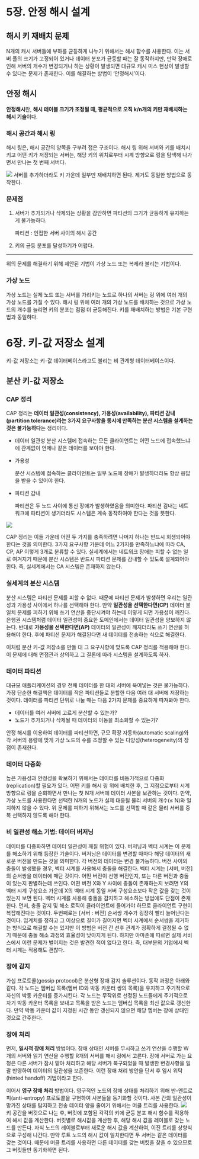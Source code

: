 # 5장. 안정 해시 설계

## 해시 키 재배치 문제

N개의 캐시 서버들에 부하를 균등하게 나누기 위해서는 해시 함수를 사용한다. 이는 서버 풀의 크기가 고정되어 있거나 데이터 분포가 균등할 때는 잘 동작하지만, 만약 장애로 인해 서버의 개수가 변경되거나 하는 상황이 발생되면 대규모 캐시 미스 현상이 발생할 수 있다는 문제가 존재한다. 이를 해결하는 방법이 ‘안정해시’이다.

## 안정 해시
**안정해시**란, **해시 테이블 크기가 조정될 때, 평균적으로 오직 k/n개의 키만 재배치하는 해시 기술**이다.


### 해시 공간과 해시 링

해시 링은, 해시 공간의 양쪽을 구부려 접은 구조이다. 해시 링 위해 서버와 키를 배치시키고 어떤 키가 저장되는 서버는, 해당 키의 위치로부터 시계 방향으로 링을 탐색해 나가면서 만나는 첫 번째 서버다.  

![](https://velog.velcdn.com/images/yeoni_/post/b7de75d3-083a-42c5-b6ac-a632f6a50e40/image.png)
서버를 추가하더라도 키 가운데 일부만 재배치하면 된다. 제거도 동일한 방법으로 동작한다.

### 문제점

1. 서버가 추가되거나 삭제되는 상황을 감안하면 파티션의 크기가 균등하게 유지하는 게 불가능하다.
    
    파티션 : 인접한 서버 사이의 해시 공간
    
2. 키의 균등 분포를 달성하기가 어렵다.

---

위의 문제를 해결하기 위해 제안된 기법이 가상 노드 또는 복제라 불리는 기법이다.

### 가상 노드

가상 노드는 실제 노드 또는 서버를 가리키는 노드로 하나의 서버는 링 위에 여러 개의 가상 노드를 가질 수 있다. 해시 링 위에 여러 개의 가상 노드를 배치하는 것으로 가상 노드의 개수를 늘리면 키의 분포는 점점 더 균등해진다. 키를 재배치하는 방법은 기본 구현법과 동일하다.

# 6장. 키-값 저장소 설계

키-값 저장소는 키-값 데이터베이스라고도 불리는 비 관계형 데이터베이스이다.

## 분산 키-값 저장소

### CAP 정리

CAP 정리는 **데이터 일관성(consistency), 가용성(availability), 파티션 감내(partition tolerance)라는 3가지 요구사항을 동시에 만족하는 분산 시스템을 설계하는 것은 불가능하다**는 정리이다.

- 데이터 일관성
분산 시스템에 접속하는 모든 클라이언트는 어떤 노드에 접속했느냐에 관계없이 언제나 같은 데이터를 보아야 한다.
- 가용성
    
    분산 시스템에 접속하는 클라이언트는 일부 노드에 장애가 발생하더라도 항상 응답을 받을 수 있어야 한다.
    
- 파티션 감내
    
    파티션은 두 노드 사이에 통신 장애가 발생하였음을 의미한다. 파티션 감내는 네트워크에 파티션이 생기더라도 시스템은 계속 동작하여야 한다는 것을 뜻한다.
    

![](https://velog.velcdn.com/images/yeoni_/post/c993c4c6-3b8b-48d9-bb5c-44135c9f959e/image.png)

CAP 정리는 이들 가운데 어떤 두 가지를 충족하려면 나머지 하나는 반드시 희생되어야 한다는 것을 의미한다. 3가지 요구사항 가운데 어느 2가지를 만족하느냐에 따라 CA, CP, AP 이렇게 3개로 분류할 수 있다. 실세계에서는 네트워크 장애는 피할 수 없는 일로 여겨지기 때문에 분산 시스템은 반드시 파티션 문제를 감내할 수 있도록 설계되어야 한다. 즉, 실세계에서는 CA 시스템은 존재하지 않는다.

### 실세계의 분산 시스템

분산 시스템은 파티션 문제를 피할 수 없다. 때문에 파티션 문제가 발생하면 우리는 일관성과 가용성 사이에서 하나를 선택해야 한다. 
만약 **일관성을 선택한다면(CP)** 데이터 불일치 문제를 피하기 위해 쓰기 연산을 중단시켜야 하는데 이렇게 되면 가용성이 깨진다. 은행권 시스템처럼 데이터 일관성이 중요한 도메인에서는 데이터 일관성을 양보하지 않는다. 
반대로 **가용성을 선택한다면(AP)** 데이터의 일관성이 깨지더라도 쓰기 연산을 허용해야 한다. 후에 파티션 문제가 해결된다면 새 데이터를 전송하는 식으로 해결한다.

이처럼 분산 키-값 저장소를 만들 대 그 요구사항에 맞도록 CAP 정리를 적용해야 한다. 이 문제에 대해 면접관과 상의하고 그 결론에 따라 시스템을 설계하도록 하자.

### 데이터 파티션

대규모 애플리케이션의 경우 전체 데이터를 한 대의 서버에 욱여넣는 것은 불가능하다. 가장 단순한 해결책은 데이터를 작은 파티션들로 분할한 다음 여러 대 서버에 저장하는 것이다. 데이터를 파티션 단위로 나눌 때는 다음 2가지 문제를 중요하게 따져봐야 한다.

- 데이터를 여러 서버에 고르게 분산할 수 있는가?
- 노드가 추가되거나 삭제될 때 데이터의 이동을 최소화할 수 있는가?

안정 해시를 이용하여 데이터를 파티션하면, 규모 확장 자동화(automatic scaling)와 각 서버의 용량에 맞게 가상 노드의 수를 조정할 수 있는 다양성(heterogeneity)의 장점이 존재한다.

### 데이터 다중화

높은 가용성과 안정성을 확보하기 위해서는 데이터를 비동기적으로 다중화(replication)할 필요가 있다. 어떤 키를 해시 링 위에 배치한 후, 그 지점으로부터 시계 방향으로 링을 순회하면서 만나는 첫 N개 서버에 데이터 사본을 보관하는 것이다. 만약, 가상 노드를 사용한다면 선택한 N개의 노드가 실제 대응될 물리 서버의 개수(≤ N)와 일치하지 않을 수 있다.  위 문제를 피하기 위해서는 노드를 선택할 때 같은 물리 서버를 중복 선택하지 않도록 해야 한다.

### 비 일관성 해소 기법: 데이터 버저닝

데이터를 다중화하면 데이터 일관성이 깨질 위험이 있다. 버저닝과 벡터 시계는 이 문제를 해소하기 위해 등장한 기술이다.
버저닝은 데이터를 변경할 때마다 해당 데이터의 새로운 버전을 만드는 것을 의미한다. 각 버전의 데이터는 변경 불가능하다. 버전 사이의 충돌이 발생했을 경우, 벡터 시계를 사용해서 충돌을 해결한다. 벡터 시계는 [서버, 버전]의 순서쌍을 데이터에 매단 것이다. 어떤 버전이 선행 버전인지, 또는 다른 버전과 충돌이 있는지 판별하는데 쓰인다. 어떤 버전 X와 Y 사이에 충돌이 존재하는지 보려면 Y의 벡터 시계 구성요소 가운데 X의 벡터 시계 동일 서버 구성요소보다 작은 값을 갖는 것이 있는지 보면 된다. 
벡터 시계를 사용해 충돌을 감지하고 해소하는 방법에도 단점이 존재한다. 먼저, 충돌 감지 및 해소 로직이 클라이언트에 들어가야 하므로 클라이언트 구현이 복잡해진다는 것이다. 두번째로는 [서버 : 버전] 순서쌍 개수가 굉장히 빨리 늘어난다는 것이다. 임계치를 정하고 그 이상으로 길이가 길어지면 벡터 시계에서 순서쌍을 제거하는 방식으로 해결할 수는 있지만 이 방법은 버전 간 선후 관계가 정확하게 결정될 수 없기 때문에 충돌 해소 과정의 효율성이 낮아지게 된다. 하지만 아마존에 따르면 실제 서비스에서 이런 문제가 벌어지는 것은 발견한 적이 없다고 한다. 즉, 대부분의 기업에서 벡터 시계는 적용해도 괜찮다. 

### 장애 감지

가십 프로토콜(gossip protocol)은 분산형 장애 감지 솔루션이다. 동작 과정은 아래와 같다.
각 노드는 멤버십 목록(멤버 ID와 박동 카운터 쌍의 목록)을 유지하고 주기적으로 자신의 박동 카운터를 증가시킨다. 각 노드는 무작위로 선정된 노드들에게 주기적으로 자기 박동 카운터 목록을 보내고 목록을 받은 노드는 멤버십 목록을 최신 값으로 갱신한다. 만약 박동 카운터 값이 지정된 시간 동안 갱신되지 않으면 해당 멤버는 장애 상태인 것으로 간주한다.

### 장애 처리

먼저, **일시적 장애 처리** 방법이다.
장애 상태인 서버를 무시하고 쓰기 연산을 수행할 W개의 서버와 읽기 연산을 수행할 R개의 서버를 해시 링에서 고른다. 장애 서버로 가는 요청은 다른 서버가 잠시 맡아 처리하고 해당 서버가 복구되었을 때 발생한 변경사항을 일괄 반영하여 데이터의 일관성을 보존한다. 이런 장애 처리 방안을 단서 후 임시 위탁(hinted handoff) 기법이라고 한다.

이어서 **영구 장애 처리** 방법이다.
영구적인 노드의 장애 상태를 처리하기 위해 반-엔트로피(anti-entropy) 프로토콜을 구현하여 사본들을 동기화할 것이다. 사본 간의 일관성이 망가진 상태를 탐지하고 전송 데이터 양을 줄이기 위해서는 머클 트리를 사용한다. 
![](https://velog.velcdn.com/images/yeoni_/post/bf660b28-4840-4b10-9071-90a2247b7596/image.png)
키 공간을 버킷으로 나눈 후, 버킷에 포함된 각각의 키에 균등 분포 해시 함수를 적용하여 해시 값을 계산한다. 버킷별로 해시값을 계산한 후, 해당 해시 값을 레이블로 갖는 노드를 만든다. 자식 노드의 레이블로부터 새로운 해시 값을 계산하여, 이진 트리를 상향식으로 구성해 나간다. 만약 루트 노드의 해시 값이 일치한다면 두 서버는 같은 데이터를 갖는 것이다. 때문에 머클 트리를 사용하면 다른 데이터를 갖는 버킷을 찾을 수 있으므로 그 버킷들만 동기화하면 된다.